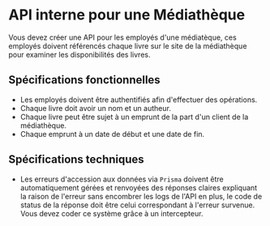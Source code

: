 # API interne pour une Médiathèque

Vous devez créer une API pour les employés d'une médiatèque, ces employés doivent référencés chaque livre sur le site de la médiathèque pour examiner les disponibilités des livres.

## Spécifications fonctionnelles

- Les employés doivent être authentifiés afin d'effectuer des opérations.
- Chaque livre doit avoir un nom et un autheur.
- Chaque livre peut être sujet à un emprunt de la part d'un client de la médiathèque.
- Chaque emprunt à un date de début et une date de fin.

## Spécifications techniques

- Les erreurs d'accession aux données via `Prisma` doivent être automatiquement gérées et renvoyées des réponses claires expliquant la raison de l'erreur sans encombrer les logs de l'API en plus, le code de status de la réponse doit être celui correspondant à l'erreur survenue. Vous devez coder ce système grâce à un intercepteur.